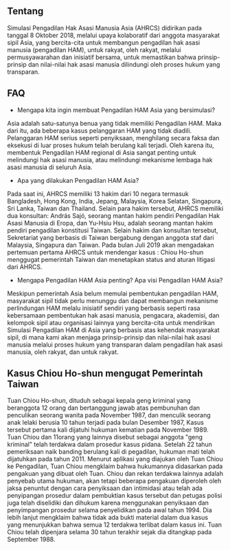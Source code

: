 ## Tentang

Simulasi Pengadilan Hak Asasi Manusia Asia (AHRCS) didirikan pada tanggal 8 Oktober 2018, melalui upaya kolaboratif dari anggota masyarakat sipil Asia, yang bercita-cita untuk membangun pengadilan hak asasi manusia (pengadilan HAM), untuk rakyat, oleh rakyat, melalui permusyawarahan dan inisiatif bersama, untuk memastikan bahwa prinsip-prinsip dan nilai-nilai hak asasi manusia dilindungi oleh proses hukum yang transparan.

## FAQ

* Mengapa kita ingin membuat Pengadilan HAM Asia yang bersimulasi?

Asia adalah satu-satunya benua yang tidak memiliki Pengadilan HAM. Maka dari itu, ada beberapa kasus pelanggaran HAM yang tidak diadili. Pelanggaran HAM serius seperti penyiksaan, menghilang secara faksa dan eksekusi di luar proses hukum telah berulang kali terjadi. Oleh karena itu, membentuk Pengadilan HAM regional di Asia sangat penting untuk melindungi hak asasi manusia, atau melindungi mekanisme lembaga hak asasi manusia di seluruh Asia.

* Apa yang dilakukan Pengadilan HAM Asia?

Pada saat ini, AHRCS memiliki 13 hakim dari 10 negara termasuk Bangladesh, Hong Kong, India, Jepang, Malaysia, Korea Selatan, Singapura, Sri Lanka, Taiwan dan Thailand. Selain para hakim tersebut, AHRCS memiliki dua konsultan: András Sajó, seorang mantan hakim pendiri Pengadilan Hak Asasi Manusia di Eropa, dan Yu-Hsiu Hsu, adalah seorang mantan hakim pendiri pengadilan konstitusi Taiwan. Selain hakim dan konsultan tersebut, Sekretariat yang berbasis di Taiwan bergabung dengan anggota staf dari Malaysia, Singapura dan Taiwan. Pada bulan Juli 2019 akan mengadakan pertemuan pertama AHRCS untuk mendengar kasus : Chiou Ho-shun menggugat pemerintah Taiwan dan menetapkan status and aturan litigasi dari AHRCS.

* Mengapa Pengadilan HAM Asia penting? Apa visi Pengadilan HAM Asia?

Meskipun pemerintah Asia belum memulai pembentukan pengadilan HAM, masyarakat sipil tidak perlu menunggu dan dapat membangun mekanisme perlindungan HAM melalu inisiatif sendiri yang berbasis seperti rasa kebersamaan pembentukan hak asasi manusia, pengacara, akademisi, dan kelompok sipil atau organisasi lainnya yang bercita-cita untuk mendirikan Simulasi Pengadilan HAM di Asia yang berbasis atas kehendak masyarakat sipil, di mana kami akan menjaga prinsip-prinsip dan nilai-nilai hak asasi manusia melalui proses hukum yang transparan dalam pengadilan hak asasi manusia, oleh rakyat, dan untuk rakyat.

## Kasus Chiou Ho-shun mengugat Pemerintah Taiwan

Tuan Chiou Ho-shun, dituduh sebagai kepala geng kriminal yang beranggota 12 orang dan bertanggung jawab atas pembunuhan dan penculikan seorang wanita pada November 1987, dan menculik seorang anak lelaki berusia 10 tahun terjadi pada bulan Desember 1987, Kasus tersebut pertama kali dijatuhi hukuman kematian pada November 1989. Tuan Chiou dan 11orang yang lainnya disebut sebagai anggota "geng kriminal" telah terdakwa dalam prosedur kasus pidana. Setelah 22 tahun pemeriksaan naik banding berulang kali di pegadilan, hukuman mati telah dijatuhkan pada tahun 2011. Menurut aplikasi yang diajukan oleh Tuan Chiou ke Pengadilan, Tuan Chiou mengklaim bahwa hukumannya didasarkan pada pengakuan yang dibuat oleh Tuan. Chiou dan rekan terdakwa lainnya adalah penyebab utama hukuman, akan tetapi beberapa pengakuan diperoleh oleh jaksa penuntut dengan cara penyiksaan dan intimidasi atau telah ada penyipangan prosedur dalam pembuktian kasus tersebut dan petugas polisi juga telah diselidiki dan dihukum karena menggunakan penyiksaan dan penyimpangan prosedur selama penyelidikan pada awal tahun 1994. Dia lebih lanjut mengklaim bahwa tidak ada bukti material dalam dua kasus yang menunjukkan bahwa semua 12 terdakwa terlibat dalam kasus ini. Tuan Chiou telah dipenjara selama 30 tahun terakhir sejak dia ditangkap pada September 1988.